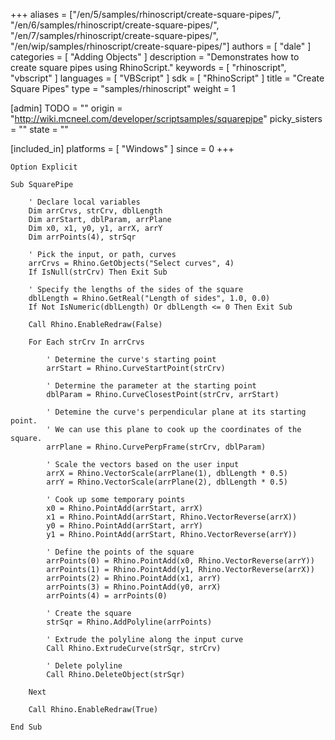 +++
aliases = ["/en/5/samples/rhinoscript/create-square-pipes/", "/en/6/samples/rhinoscript/create-square-pipes/", "/en/7/samples/rhinoscript/create-square-pipes/", "/en/wip/samples/rhinoscript/create-square-pipes/"]
authors = [ "dale" ]
categories = [ "Adding Objects" ]
description = "Demonstrates how to create square pipes using RhinoScript."
keywords = [ "rhinoscript", "vbscript" ]
languages = [ "VBScript" ]
sdk = [ "RhinoScript" ]
title = "Create Square Pipes"
type = "samples/rhinoscript"
weight = 1

[admin]
TODO = ""
origin = "http://wiki.mcneel.com/developer/scriptsamples/squarepipe"
picky_sisters = ""
state = ""

[included_in]
platforms = [ "Windows" ]
since = 0
+++

```vbnet
Option Explicit

Sub SquarePipe

	' Declare local variables
	Dim arrCrvs, strCrv, dblLength
	Dim arrStart, dblParam, arrPlane
	Dim x0, x1, y0, y1, arrX, arrY
	Dim arrPoints(4), strSqr

	' Pick the input, or path, curves
	arrCrvs = Rhino.GetObjects("Select curves", 4)
	If IsNull(strCrv) Then Exit Sub

	' Specify the lengths of the sides of the square    
	dblLength = Rhino.GetReal("Length of sides", 1.0, 0.0)
	If Not IsNumeric(dblLength) Or dblLength <= 0 Then Exit Sub

	Call Rhino.EnableRedraw(False)

	For Each strCrv In arrCrvs

		' Determine the curve's starting point    
		arrStart = Rhino.CurveStartPoint(strCrv)

		' Determine the parameter at the starting point  
		dblParam = Rhino.CurveClosestPoint(strCrv, arrStart)

		' Detemine the curve's perpendicular plane at its starting point.
		' We can use this plane to cook up the coordinates of the square.
		arrPlane = Rhino.CurvePerpFrame(strCrv, dblParam)

		' Scale the vectors based on the user input
		arrX = Rhino.VectorScale(arrPlane(1), dblLength * 0.5)
		arrY = Rhino.VectorScale(arrPlane(2), dblLength * 0.5)

		' Cook up some temporary points
		x0 = Rhino.PointAdd(arrStart, arrX)
		x1 = Rhino.PointAdd(arrStart, Rhino.VectorReverse(arrX))
		y0 = Rhino.PointAdd(arrStart, arrY)
		y1 = Rhino.PointAdd(arrStart, Rhino.VectorReverse(arrY))

		' Define the points of the square  
		arrPoints(0) = Rhino.PointAdd(x0, Rhino.VectorReverse(arrY))
		arrPoints(1) = Rhino.PointAdd(y1, Rhino.VectorReverse(arrX))
		arrPoints(2) = Rhino.PointAdd(x1, arrY)
		arrPoints(3) = Rhino.PointAdd(y0, arrX)
		arrPoints(4) = arrPoints(0)

		' Create the square
		strSqr = Rhino.AddPolyline(arrPoints)

		' Extrude the polyline along the input curve
		Call Rhino.ExtrudeCurve(strSqr, strCrv)

		' Delete polyline
		Call Rhino.DeleteObject(strSqr)

	Next

	Call Rhino.EnableRedraw(True)

End Sub
```
